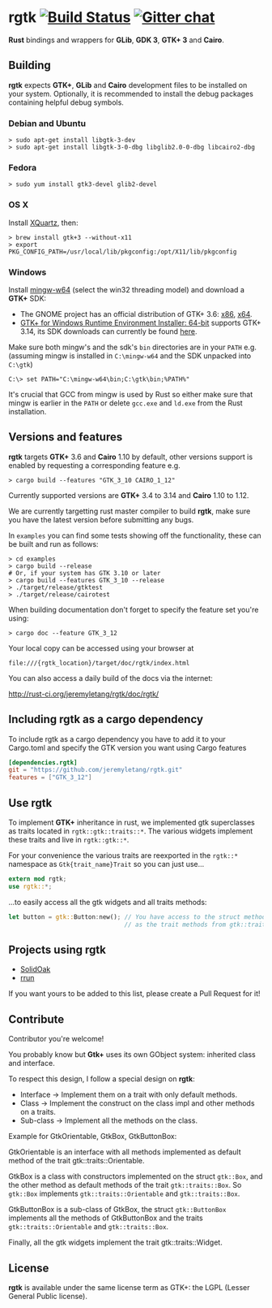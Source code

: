 rgtk [![Build Status](https://travis-ci.org/jeremyletang/rgtk.svg?branch=master)](https://travis-ci.org/jeremyletang/rgtk) [![Gitter chat](https://badges.gitter.im/jeremyletang/rgtk.png)](https://gitter.im/jeremyletang/rgtk)
====

__Rust__ bindings and wrappers for __GLib__, __GDK 3__, __GTK+ 3__  and __Cairo__.

## Building

__rgtk__ expects __GTK+__, __GLib__ and __Cairo__ development files to be installed on your system. Optionally, it is recommended to install the debug packages containing helpful debug symbols.

### Debian and Ubuntu

```Shell
> sudo apt-get install libgtk-3-dev
> sudo apt-get install libgtk-3-0-dbg libglib2.0-0-dbg libcairo2-dbg
```

### Fedora

```Shell
> sudo yum install gtk3-devel glib2-devel
```

### OS X

Install [XQuartz](http://xquartz.macosforge.org/landing/), then:
```Shell
> brew install gtk+3 --without-x11
> export PKG_CONFIG_PATH=/usr/local/lib/pkgconfig:/opt/X11/lib/pkgconfig
```

### Windows

Install [mingw-w64](http://mingw-w64.yaxm.org/) (select the win32 threading model) and download a __GTK+__ SDK:
 * The GNOME project has an official distribution of GTK+ 3.6: [x86](http://www.gtk.org/download/win32.php), [x64](http://www.gtk.org/download/win64.php).
 * [GTK+ for Windows Runtime Environment Installer: 64-bit](https://github.com/tschoonj/GTK-for-Windows-Runtime-Environment-Installer) supports GTK+ 3.14, its SDK downloads can currently be found [here](http://lvserver.ugent.be/gtk-win64/sdk/).

Make sure both mingw's and the sdk's `bin` directories are in your `PATH` e.g. (assuming mingw is installed in `C:\mingw-w64` and the SDK unpacked into `C:\gtk`)
```
C:\> set PATH="C:\mingw-w64\bin;C:\gtk\bin;%PATH%"
```
It's crucial that GCC from mingw is used by Rust so either make sure that mingw is earlier in the `PATH` or delete `gcc.exe` and `ld.exe` from the Rust installation.

## Versions and features

__rgtk__ targets __GTK+__ 3.6 and __Cairo__ 1.10 by default, other versions support is enabled by requesting a corresponding feature e.g.
```Shell
> cargo build --features "GTK_3_10 CAIRO_1_12"
```
Currently supported versions are __GTK+__ 3.4 to 3.14 and __Cairo__ 1.10 to 1.12.

We are currently targetting rust master compiler to build __rgtk__, make sure you have the latest version before submitting any bugs.

In `examples` you can find some tests showing off the functionality, these can be built and run as follows:

```Shell
> cd examples
> cargo build --release
# Or, if your system has GTK 3.10 or later
> cargo build --features GTK_3_10 --release
> ./target/release/gtktest
> ./target/release/cairotest
```

When building documentation don't forget to specify the feature set you're using:

```Shell
> cargo doc --feature GTK_3_12
```

Your local copy can be accessed using your browser at

`file:///{rgtk_location}/target/doc/rgtk/index.html`

You can also access a daily build of the docs via the internet:

http://rust-ci.org/jeremyletang/rgtk/doc/rgtk/

## Including rgtk as a cargo dependency

To include rgtk as a cargo dependency you have to add it to your Cargo.toml and specify the GTK version you want using Cargo features
```Toml
[dependencies.rgtk]
git = "https://github.com/jeremyletang/rgtk.git"
features = ["GTK_3_12"]
```

## Use __rgtk__

To implement __GTK+__ inheritance in rust, we implemented gtk superclasses as traits located in `rgtk::gtk::traits::*`. The various widgets implement these traits and live in `rgtk::gtk::*`.

For your convenience the various traits are reexported in the `rgtk::*` namespace as `Gtk{trait_name}Trait` so you can just use...

```Rust
extern mod rgtk;
use rgtk::*;
```

...to easily access all the gtk widgets and all traits methods:

```Rust
let button = gtk::Button:new(); // You have access to the struct methods of gtk::Button aswell
                                // as the trait methods from gtk::traits::Button as GtkButtonTrait.
```

## Projects using rgtk
* [SolidOak](https://github.com/oakes/SolidOak)
* [rrun](https://github.com/buster/rrun)

If you want yours to be added to this list, please create a Pull Request for it!

## Contribute

Contributor you're welcome!

You probably know but __Gtk+__ uses its own GObject system: inherited class and interface.

To respect this design, I follow a special design on __rgtk__:

* Interface -> Implement them on a trait with only default methods.
* Class -> Implement the construct on the class impl and other methods on a traits.
* Sub-class -> Implement all the methods on the class.

Example for GtkOrientable, GtkBox, GtkButtonBox:

GtkOrientable is an interface with all methods implemented as default method of the trait gtk::traits::Orientable.

GtkBox is a class with constructors implemented on the struct `gtk::Box`, and the other method as default methods of the trait `gtk::traits::Box`. So `gtk::Box` implements `gtk::traits::Orientable` and `gtk::traits::Box`.

GtkButtonBox is a sub-class of GtkBox, the struct `gtk::ButtonBox` implements all the methods of GtkButtonBox and the traits `gtk::traits::Orientable` and `gtk::traits::Box`.

Finally, all the gtk widgets implement the trait gtk::traits::Widget.

## License

__rgtk__ is available under the same license term as GTK+: the LGPL (Lesser General Public license).
